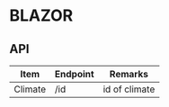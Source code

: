 # BLAZOR

## API
| Item | Endpoint | Remarks|
|------|----------|--------|
|Climate| /id     | id of climate
